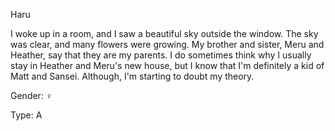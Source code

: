 Haru

I woke up in a room, and I saw a beautiful sky outside the window. The sky was clear, and many flowers were growing. My brother and sister, Meru and Heather, say that they are my parents. I do sometimes think why I usually stay in Heather and Meru's new house, but I know that I'm definitely a kid of Matt and Sansei. Although, I'm starting to doubt my theory.

Gender: ♀

Type: A
